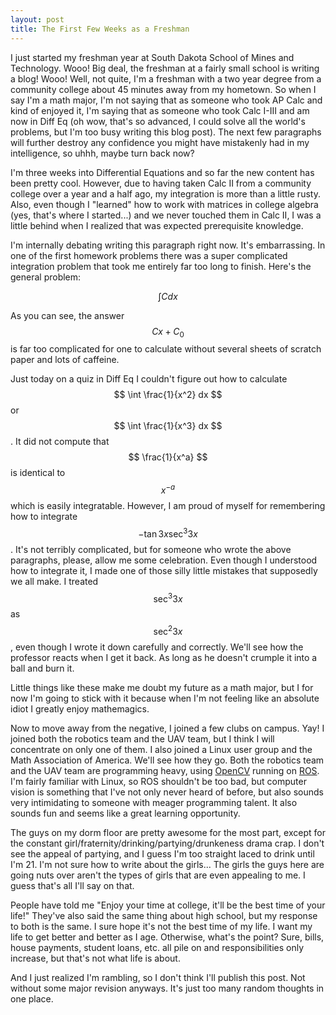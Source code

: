 ```yaml
---
layout: post
title: The First Few Weeks as a Freshman
---
```


I just started my freshman year at South Dakota School of Mines and Technology. Wooo! Big deal, the freshman at a fairly small school is writing a blog! Wooo! Well, not quite, I'm a freshman with a two year degree from a community college about 45 minutes away from my hometown. So when I say I'm a math major, I'm not saying that as someone who took AP Calc and kind of enjoyed it, I'm saying that as someone who took Calc I-III and am now in Diff Eq (oh wow, that's so advanced, I could solve all the world's problems, but I'm too busy writing this blog post). The next few paragraphs will further destroy any confidence you might have mistakenly had in my intelligence, so uhhh, maybe turn back now?

I'm three weeks into Differential Equations and so far the new content has been pretty cool. However, due to having taken Calc II from a community college over a year and a half ago, my integration is more than a little rusty. Also, even though I "learned" how to work with matrices in college algebra (yes, that's where I started...) and we never touched them in Calc II, I was a little behind when I realized that was expected prerequisite knowledge.

I'm internally debating writing this paragraph right now. It's embarrassing. In one of the first homework problems there was a super complicated integration problem that took me entirely far too long to finish. Here's the general problem:

$$ \int C dx $$

As you can see, the answer $$ Cx + C_0 $$ is far too complicated for one to calculate without several sheets of scratch paper and lots of caffeine.

Just today on a quiz in Diff Eq I couldn't figure out how to calculate $$ \int \frac{1}{x^2} dx $$ or $$ \int \frac{1}{x^3} dx $$. It did not compute that $$ \frac{1}{x^a} $$ is identical to $$ x^{-a} $$ which is easily integratable. However, I am proud of myself for remembering how to integrate $$ -\tan 3x \sec^3 3x $$. It's not terribly complicated, but for someone who wrote the above paragraphs, please, allow me some celebration. Even though I understood how to integrate it, I made one of those silly little mistakes that supposedly we all make. I treated $$ \sec^3 3x $$ as $$ \sec^2 3x $$, even though I wrote it down carefully and correctly. We'll see how the professor reacts when I get it back. As long as he doesn't crumple it into a ball and burn it.

Little things like these make me doubt my future as a math major, but I for now I'm going to stick with it because when I'm not feeling like an absolute idiot I greatly enjoy mathemagics.

Now to move away from the negative, I joined a few clubs on campus. Yay! I joined both the robotics team and the UAV team, but I think I will concentrate on only one of them. I also joined a Linux user group and the Math Association of America. We'll see how they go. Both the robotics team and the UAV team are programming heavy, using [OpenCV](http://opencv.org/) running on [ROS](http://www.ros.org/). I'm fairly familiar with Linux, so ROS shouldn't be too bad, but computer vision is something that I've not only never heard of before, but also sounds very intimidating to someone with meager programming talent. It also sounds fun and seems like a great learning opportunity.

The guys on my dorm floor are pretty awesome for the most part, except for the constant girl/fraternity/drinking/partying/drunkeness drama crap. I don't see the appeal of partying, and I guess I'm too straight laced to drink until I'm 21. I'm not sure how to write about the girls... The girls the guys here are going nuts over aren't the types of girls that are even appealing to me. I guess that's all I'll say on that.

People have told me "Enjoy your time at college, it'll be the best time of your life!" They've also said the same thing about high school, but my response to both is the same. I sure hope it's not the best time of my life. I want my life to get better and better as I age. Otherwise, what's the point? Sure, bills, house payments, student loans, etc. all pile on and responsibilities only increase, but that's not what life is about.

And I just realized I'm rambling, so I don't think I'll publish this post. Not without some major revision anyways. It's just too many random thoughts in one place.

